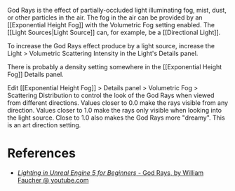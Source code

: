 God Rays is the effect of partially-occluded light illuminating fog, mist, dust, or other particles in the air.
The fog in the air can be provided by an [[Exponential Height Fog]] with the Volumetric Fog setting enabled.
The [[Light Sources|Light Source]] can, for example, be a [[Directional Light]].

To increase the God Rays effect produce by a light source, increase the Light > Volumetric Scattering Intensity in the Light's Details panel.

There is probably a density setting somewhere in the [[Exponential Height Fog]] Details panel.

Edit [[Exponential Height Fog]] > Details panel > Volumetric Fog > Scattering Distribution to control the look of the God Rays when viewed from different directions.
Values closer to 0.0 make the rays visible from any direction.
Values closer to 1.0 make the rays only visible when looking into the light source.
Close to 1.0 also makes the God Rays more "dreamy".
This is an art direction setting.

# References

- [_Lighting in Unreal Engine 5 for Beginners_ - God Rays, by William Faucher @ youtube.com](https://youtu.be/fSbBsXbjxPo?t=2037)

